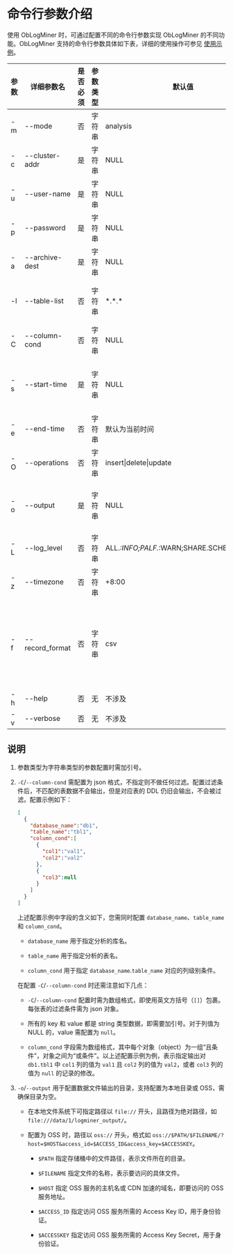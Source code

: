 # 命令行参数介绍

使用 ObLogMiner 时，可通过配置不同的命令行参数实现 ObLogMiner 的不同功能。ObLogMiner 支持的命令行参数具体如下表，详细的使用操作可参见 [使用示例](400.oblogminer-usage-examples.md)。

| 参数  | 详细参数名        | 是否必须 | 参数类型 | 默认值    | 含义 |
|-------|------------------|---------|---------|----------|-----|
| -m    | --mode           | 否      | 字符串   | analysis | 默认为分析模式，当前仅支持分析模式。 |
| -c    | --cluster-addr   | 是      | 字符串   | NULL     | 集群地址，格式为 `ip:port`，多个地址则使用 `|` 分隔，如 `ip1:mysql_port1|ip2:mysql_port2|ip3:mysql_port3`。集群地址可通过查询 `DBA_OB_ACCESS_POINT` 视图获取，具体命令为 `SELECT CONCAT(SVR_IP, ':', SQL_PORT) FROM DBA_OB_ACCESS_POINT;`。 |
| -u    | --user-name           | 是      | 字符串   | NULL     | 租户用户名，格式为 `user@tenant` 或 `user@tenant#cluster`。 |
| -p    | --password       | 是      | 字符串   | NULL     | 租户用户密码，必须指定且不允许为空密码。 |
| -a    | --archive-dest   | 是      | 字符串   | NULL     | 归档日志路径，不可与 `-c`、`-u`、`-p` 参数同时指定。配置 `-c`、`-u`、`-p` 参数时，信息会从在线日志中读取，配置 `-a` 参数时数据会从归档日志中读取。 |
| -l    | --table-list     | 否      | 字符串   | \*.\*.\*    | 指定分析的库表名，格式与 OBCDC 中的 `tb_white_list` 相同，即租户名.库名.表名（例如 tenant.db1.tb1\|tenant.db2.*），其中租户名必须与 `-u`/`--user-name` 中指定的租户名或归档日志所属租户相同。 |
| -C    | --column-cond    | 否      | 字符串   | NULL     | 支持以 json 来精确指定分析的列过滤条件，详细介绍可参见下文 [说明](#说明)。 |
| -s    | --start-time     | 是      | 字符串   | NULL     | 指定 ObLogMiner 分析的日志的开始时间。需配置为 datatime 格式或微秒时间戳格式，如 `2024-01-09 16:23:00` 或 `1706164790844000`。开始时间需满足 OBCDC 的要求，过早的开始时间会导致 ObLogMiner 启动失败。具体限制可参见 [OBCDC 常见问题](../1100.cdc/200.obcdc/300.faq-of-obcdc.md)。 |
| -e    | --end-time       | 否      | 字符串   | 默认为当前时间 | 指定 ObLogMiner 分析的日志的结束时间。需配置为 datatime 格式或微秒时间戳格式，如 `2024-01-09 16:23:00` 或 `1706164790844000`。 |
| -O    | --operations      | 否      | 字符串   | insert\|delete\|update | 指定输出的 DML 操作类型，取值范围为 {'insert', 'delete','update'} 的组合，通过 `|` 来连接。默认全部输出。|
| -o    | --output         | 是      | 字符串   | NULL     | 数据文件输出的目录。支持本地目录或 OSS，本地目录需为绝对路径，格式如：`file:///output/` 或 `oss://$PATH/$FILENAME/?host=$HOST&access_id=$ACCESS_ID&access_key=$ACCESSKEY`。详细介绍可参见下文 [说明](#说明)。 |
| -L    | --log_level      | 否      | 字符串   | ALL.*:INFO;PALF.*:WARN;SHARE.SCHEMA:WARN | ObLogMiner 运行时日志级别，OceanBase 数据库支持的日志级别可参见 [日志级别](../../../600.manage/800.logging/200.log-level.md)。 |
| -z    | --timezone       | 否      | 字符串   | +8:00    | 指定时区。 |
| -f    | --record_format  | 否      | 字符串   | csv      | 记录存储格式，默认为 CSV 格式。可配置为：<ul><li>CSV：文件后缀为 <code>.csv</code>，会记录全部字段。</li><li>JSON：文件后缀为 <code>.json</code>，会记录全部字段。</li><li>REDO_ONLY：文件后缀为 <code>.sql</code>，仅输出 SQL_REDO 结果。</li><li>UNDO_ONLY：文件后缀为 <code>.sql</code>，仅输出 SQL_UNDO 结果。</li></ul> |
| -h    | --help           | 否      | 无       | 不涉及   | 输出 help 信息。 |
| -v    | --verbose        | 否      | 无       | 不涉及   | 控制是否在命令行中输出详细信息，会展示更多命令行日志。 |

## 说明

1. 参数类型为字符串类型的参数配置时需加引号。

2. `-C`/`--column-cond` 需配置为 json 格式，不指定则不做任何过滤。配置过滤条件后，不匹配的表数据不会输出，但是对应表的 DDL 仍旧会输出，不会被过滤。配置示例如下：

   ```json
   [
     {
       "database_name":"db1",
       "table_name":"tbl1",
       "column_cond":[
         {
           "col1":"val1",
           "col2":"val2"
         },
         {
           "col3":null
         }
       ]
     }
   ]
   ```

   上述配置示例中字段的含义如下，您需同时配置 `database_name`、`table_name` 和 `column_cond`。

   * `database_name` 用于指定分析的库名。

   * `table_name` 用于指定分析的表名。

   * `column_cond` 用于指定 `database_name`.`table_name` 对应的列级别条件。

   在配置 `-C`/`--column-cond` 时还需注意如下几点：

   * `-C`/`--column-cond` 配置时需为数组格式，即使用英文方括号（`[]`）包裹。每张表的过滤条件需为 json 对象。

   * 所有的 key 和 value 都是 string 类型数据，即需要加引号。对于列值为 NULL 的，value 需配置为 `null`。

   * `column_cond` 字段需为数组格式，其中每个对象（object）为一组“且条件”，对象之间为“或条件”。以上述配置示例为例，表示指定输出对 `db1.tbl1` 中 `col1` 列的值为 `val1` 且 `col2` 列的值为 `val2`，或者 `col3` 列的值为 `null` 的记录的修改。

3. `-o`/`--output` 用于配置数据文件输出的目录，支持配置为本地目录或 OSS，需确保目录为空。

   * 在本地文件系统下可指定路径以 `file://` 开头，且路径为绝对路径，如 `file:///data/1/logminer_output/`。

   * 配置为 OSS 时，路径以 `oss://` 开头，格式如 `oss://$PATH/$FILENAME/?host=$HOST&access_id=$ACCESS_ID&access_key=$ACCESSKEY`。

     * `$PATH` 指定存储桶中的文件路径，表示文件所在的目录。

     * `$FILENAME` 指定文件的名称，表示要访问的具体文件。

     * `$HOST` 指定 OSS 服务的主机名或 CDN 加速的域名，即要访问的 OSS 服务地址。

     * `$ACCESS_ID` 指定访问 OSS 服务所需的 Access Key ID，用于身份验证。

     * `$ACCESSKEY` 指定访问 OSS 服务所需的 Access Key Secret，用于身份验证。
